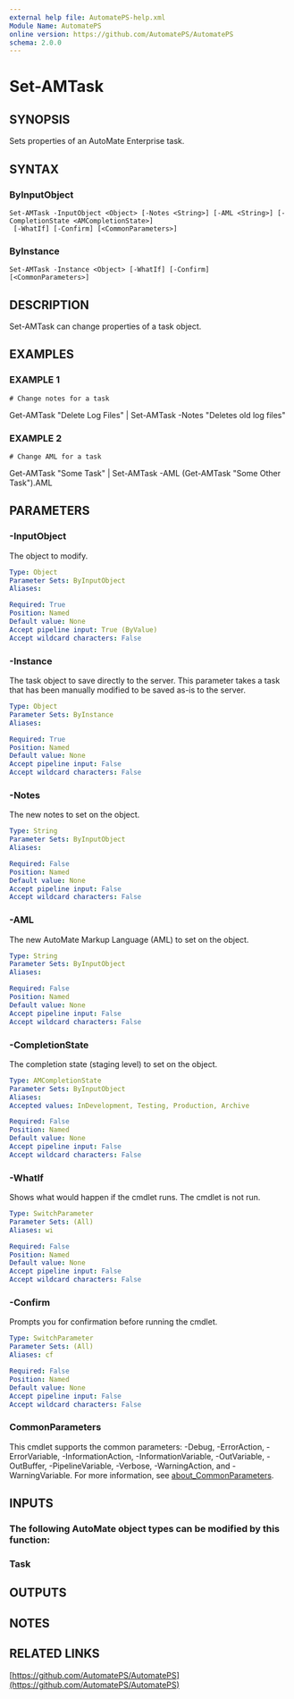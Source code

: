 ```yaml
---
external help file: AutomatePS-help.xml
Module Name: AutomatePS
online version: https://github.com/AutomatePS/AutomatePS
schema: 2.0.0
---
```


# Set-AMTask

## SYNOPSIS
Sets properties of an AutoMate Enterprise task.

## SYNTAX

### ByInputObject
```
Set-AMTask -InputObject <Object> [-Notes <String>] [-AML <String>] [-CompletionState <AMCompletionState>]
 [-WhatIf] [-Confirm] [<CommonParameters>]
```

### ByInstance
```
Set-AMTask -Instance <Object> [-WhatIf] [-Confirm] [<CommonParameters>]
```

## DESCRIPTION
Set-AMTask can change properties of a task object.

## EXAMPLES

### EXAMPLE 1
```
# Change notes for a task
```

Get-AMTask "Delete Log Files" | Set-AMTask -Notes "Deletes old log files"

### EXAMPLE 2
```
# Change AML for a task
```

Get-AMTask "Some Task" | Set-AMTask -AML (Get-AMTask "Some Other Task").AML

## PARAMETERS

### -InputObject
The object to modify.

```yaml
Type: Object
Parameter Sets: ByInputObject
Aliases:

Required: True
Position: Named
Default value: None
Accept pipeline input: True (ByValue)
Accept wildcard characters: False
```

### -Instance
The task object to save directly to the server. 
This parameter takes a task that has been manually modified to be saved as-is to the server.

```yaml
Type: Object
Parameter Sets: ByInstance
Aliases:

Required: True
Position: Named
Default value: None
Accept pipeline input: False
Accept wildcard characters: False
```

### -Notes
The new notes to set on the object.

```yaml
Type: String
Parameter Sets: ByInputObject
Aliases:

Required: False
Position: Named
Default value: None
Accept pipeline input: False
Accept wildcard characters: False
```

### -AML
The new AutoMate Markup Language (AML) to set on the object.

```yaml
Type: String
Parameter Sets: ByInputObject
Aliases:

Required: False
Position: Named
Default value: None
Accept pipeline input: False
Accept wildcard characters: False
```

### -CompletionState
The completion state (staging level) to set on the object.

```yaml
Type: AMCompletionState
Parameter Sets: ByInputObject
Aliases:
Accepted values: InDevelopment, Testing, Production, Archive

Required: False
Position: Named
Default value: None
Accept pipeline input: False
Accept wildcard characters: False
```

### -WhatIf
Shows what would happen if the cmdlet runs.
The cmdlet is not run.

```yaml
Type: SwitchParameter
Parameter Sets: (All)
Aliases: wi

Required: False
Position: Named
Default value: None
Accept pipeline input: False
Accept wildcard characters: False
```

### -Confirm
Prompts you for confirmation before running the cmdlet.

```yaml
Type: SwitchParameter
Parameter Sets: (All)
Aliases: cf

Required: False
Position: Named
Default value: None
Accept pipeline input: False
Accept wildcard characters: False
```

### CommonParameters
This cmdlet supports the common parameters: -Debug, -ErrorAction, -ErrorVariable, -InformationAction, -InformationVariable, -OutVariable, -OutBuffer, -PipelineVariable, -Verbose, -WarningAction, and -WarningVariable. For more information, see [about_CommonParameters](http://go.microsoft.com/fwlink/?LinkID=113216).

## INPUTS

### The following AutoMate object types can be modified by this function:
### Task
## OUTPUTS

## NOTES

## RELATED LINKS

[https://github.com/AutomatePS/AutomatePS](https://github.com/AutomatePS/AutomatePS)

